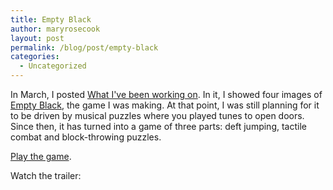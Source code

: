 ```yaml
---
title: Empty Black
author: maryrosecook
layout: post
permalink: /blog/post/empty-black
categories:
  - Uncategorized
---
```

In March, I posted [What I've been working on][1]. In it, I showed four images of [Empty Black][2], the game I was making. At that point, I was still planning for it to be driven by musical puzzles where you played tunes to open doors. Since then, it has turned into a game of three parts: deft jumping, tactile combat and block-throwing puzzles.

[Play the game][3].

Watch the trailer:

 [1]: /post/what-ive-been-working-on
 [2]: http://emptyblack.com
 [3]: http://emptyblack.com/play.html

